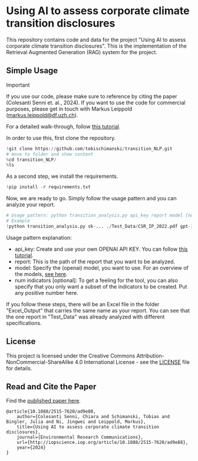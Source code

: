 # Using AI to assess corporate climate transition disclosures

This repository contains code and data for the project "Using AI to assess corporate climate transition disclosures". This is the implementation of the Retrieval Augmented Generation (RAG) system for the project.

## Simple Usage

> [!IMPORTANT]
> If you use our code, please make sure to reference by citing the paper (Colesanti Senni et. al., 2024). If you want to use the code for commercial purposes, please get in touch with Markus Leippold (markus.leippold@df.uzh.ch).

For a detailed walk-through, follow [this tutorial](https://medium.com/@schimanski.tobi/ai-for-sustainability-1-a-tool-for-analyzing-company-transition-plans-7d75853f933b?source=friends_link&sk=d7c5aaf0af36d4618d26fdc1c34abf01).

In order to use this, first clone the repository.
```python
!git clone https://github.com/tobischimanski/transition_NLP.git
# move to folder and show content
%cd transition_NLP/
%ls
```
As a second step, we install the requirements.
```python
!pip install -r requirements.txt
```

Now, we are ready to go. Simply follow the usage pattern and you can analyze your report.
```python
# Usage pattern: python transition_analysis.py api_key report model [num indicators]
# Example
!python transition_analysis.py sk-... ./Test_Data/CSR_IP_2022.pdf gpt-3.5-turbo-1106 4
```
Usage pattern explanation:
- api_key: Create and use your own OPENAI API KEY. You can follow [this tutorial](https://www.merge.dev/blog/chatgpt-api-key).
- report: This is the path of the report that you want to be analyzed.
- model: Specify the (openai) model, you want to use. For an overview of the models, [see here](https://platform.openai.com/docs/models/overview).
- num indicators [optional]: To get a feeling for the tool, you can also specify that you only want a subset of the indicators to be created. Put any positive number here.

If you follow these steps, there will be an Excel file in the folder "Excel_Output" that carries the same name as your report. You can see that the one report in "Test_Data" was already analyzed with different specifications.

## License
This project is licensed under the Creative Commons Attribution-NonCommercial-ShareAlike 4.0 International License - see the [LICENSE](LICENSE) file for details.

## Read and Cite the Paper

Find the [published paper here](https://iopscience.iop.org/article/10.1088/2515-7620/ad9e88/meta).

```
@article{10.1088/2515-7620/ad9e88,
	author={Colesanti Senni, Chiara and Schimanski, Tobias and Bingler, Julia and Ni, Jingwei and Leippold, Markus},
	title={Using AI to assess corporate climate transition disclosures},
	journal={Environmental Research Communications},
	url={http://iopscience.iop.org/article/10.1088/2515-7620/ad9e88},
	year={2024}
}
```
